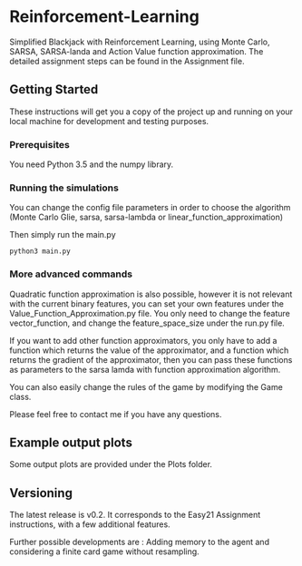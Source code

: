 # Reinforcement-Learning
Simplified Blackjack with Reinforcement Learning, using Monte Carlo, SARSA, SARSA-landa and Action Value function approximation.
The detailed assignment steps can be found in the Assignment file.

## Getting Started

These instructions will get you a copy of the project up and running on your local machine for development and testing purposes.

### Prerequisites

You need Python 3.5 and the numpy library.

### Running the simulations

You can change the config file parameters in order to choose the algorithm (Monte Carlo Glie, sarsa, sarsa-lambda or linear_function_approximation)

Then simply run the main.py

```
python3 main.py
```

### More advanced commands

Quadratic function approximation is also possible, however it is not relevant with the current binary features, you can set your own features under the Value_Function_Approximation.py file.
You only need to change the feature vector_function, and change the feature_space_size under the run.py file.

If you want to add other function approximators, you only have to add a function which returns the value of the approximator, and a function which returns the gradient of the approximator, then you can pass these functions as parameters to the sarsa lamda with function approximation algorithm.

You can also easily change the rules of the game by modifying the Game class.

Please feel free to contact me if you have any questions.

## Example output plots

Some output plots are provided under the Plots folder.

## Versioning

The latest release is v0.2. It corresponds to the Easy21 Assignment instructions, with a few additional features.

Further possible developments are :
Adding memory to the agent and considering a finite card game without resampling.